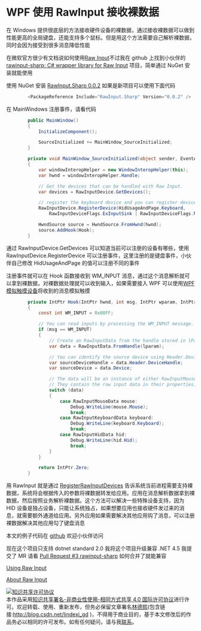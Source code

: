 
# WPF 使用 RawInput 接收裸数据

在 Windows 提供很底层的方法接收硬件设备的裸数据，通过接收裸数据可以做到性能更高的全局键盘，还能支持多个鼠标。但是用这个方法需要自己解析裸数据，同时会因为接受到很多消息降低性能

<!--more-->


<!-- CreateTime:2019/11/23 16:41:52 -->

<!-- csdn -->

在微软官方很少有文档说如何使用[Raw Input](https://docs.microsoft.com/en-us/windows/win32/inputdev/about-raw-input )不过我在 github 上找到小伙伴的 [rawinput-sharp: C# wrapper library for Raw Input](https://github.com/mfakane/rawinput-sharp ) 项目，简单通过 NuGet 安装就能使用

使用 NuGet 安装 [RawInput.Sharp 0.0.2](https://www.nuget.org/packages/RawInput.Sharp ) 如果是新项目可以使用下面代码

```csharp
        <PackageReference Include="RawInput.Sharp" Version="0.0.2" />
```

在 MainWindows 注册事件，请看代码

```csharp
        public MainWindow()
        {
            InitializeComponent();

            SourceInitialized += MainWindow_SourceInitialized;
        }

        private void MainWindow_SourceInitialized(object sender, EventArgs e)
        {
            var windowInteropHelper = new WindowInteropHelper(this);
            var hwnd = windowInteropHelper.Handle;

            // Get the devices that can be handled with Raw Input.
            var devices = RawInputDevice.GetDevices();

            // register the keyboard device and you can register device which you need like mouse
            RawInputDevice.RegisterDevice(HidUsageAndPage.Keyboard,
                RawInputDeviceFlags.ExInputSink | RawInputDeviceFlags.NoLegacy, hwnd);

            HwndSource source = HwndSource.FromHwnd(hwnd);
            source.AddHook(Hook);
        }
```

通过 RawInputDevice.GetDevices 可以知道当前可以注册的设备有哪些，使用 RawInputDevice.RegisterDevice 可以注册事件，这里注册的是键盘事件，小伙伴自己修改 HidUsageAndPage 的值可以注册不同的事件

注册事件就可以在 Hook 函数接收到 WM_INPUT 消息，通过这个消息解析就可以拿到裸数据，对裸数据处理就可以收到输入，如果需要接入 WPF 可以使用[WPF 模拟触摸设备](https://blog.lindexi.com/post/WPF-%E6%A8%A1%E6%8B%9F%E8%A7%A6%E6%91%B8%E8%AE%BE%E5%A4%87.html )将收到的消息模拟触摸

```csharp
        private IntPtr Hook(IntPtr hwnd, int msg, IntPtr wparam, IntPtr lparam, ref bool handled)
        {
            const int WM_INPUT = 0x00FF;

            // You can read inputs by processing the WM_INPUT message.
            if (msg == WM_INPUT)
            {
                // Create an RawInputData from the handle stored in lParam.
                var data = RawInputData.FromHandle(lparam);

                // You can identify the source device using Header.DeviceHandle or just Device.
                var sourceDeviceHandle = data.Header.DeviceHandle;
                var sourceDevice = data.Device;

                // The data will be an instance of either RawInputMouseData, RawInputKeyboardData, or RawInputHidData.
                // They contain the raw input data in their properties.
                switch (data)
                {
                    case RawInputMouseData mouse:
                        Debug.WriteLine(mouse.Mouse);
                        break;
                    case RawInputKeyboardData keyboard:
                        Debug.WriteLine(keyboard.Keyboard);
                        break;
                    case RawInputHidData hid:
                        Debug.WriteLine(hid.Hid);
                        break;
                }
            }

            return IntPtr.Zero;
        }
```

用 RawInput 就是通过 [RegisterRawInputDevices](https://docs.microsoft.com/zh-cn/windows/win32/api/winuser/nf-winuser-registerrawinputdevices?redirectedfrom=MSDN ) 告诉系统当前进程需要支持裸数据，系统将会根据传入的参数将裸数据转发给应用。应用在消息解析数据拿到裸数据，然后按照业务解析裸数据。这个方法可以解决一些特殊设备支持，因为 HID 设备是独占设备，只能让系统独占，如果想要应用也接收硬件发过来的消息，就需要额外通道给应用。另外应用如果需要解决其他应用钩了消息，可以注册裸数据解决其他应用勾了键盘消息

本文的例子代码在 [github](https://github.com/mfakane/rawinput-sharp/pull/5) 欢迎小伙伴访问

现在这个项目只支持 dotnet standard 2.0 我将这个项目升级兼容 .NET 4.5 我提交了 MR 请看 [Pull Request #3 rawinput-sharp](https://github.com/mfakane/rawinput-sharp/pull/3 ) 如何合并了就能兼容

[Using Raw Input](https://docs.microsoft.com/en-us/windows/win32/inputdev/using-raw-input )

[About Raw Input](https://docs.microsoft.com/en-us/windows/win32/inputdev/about-raw-input )





<a rel="license" href="http://creativecommons.org/licenses/by-nc-sa/4.0/"><img alt="知识共享许可协议" style="border-width:0" src="https://licensebuttons.net/l/by-nc-sa/4.0/88x31.png" /></a><br />本作品采用<a rel="license" href="http://creativecommons.org/licenses/by-nc-sa/4.0/">知识共享署名-非商业性使用-相同方式共享 4.0 国际许可协议</a>进行许可。欢迎转载、使用、重新发布，但务必保留文章署名[林德熙](http://blog.csdn.net/lindexi_gd)(包含链接:http://blog.csdn.net/lindexi_gd )，不得用于商业目的，基于本文修改后的作品务必以相同的许可发布。如有任何疑问，请与我[联系](mailto:lindexi_gd@163.com)。